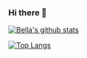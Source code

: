 ### Hi there 👋

[![Bella's github stats](https://github-readme-stats.vercel.app/api?username=bellaroyle&hide=stars&show_icons=true&theme=nightowl)](https://github.com/anuraghazra/github-readme-stats)

[![Top Langs](https://github-readme-stats.vercel.app/api/top-langs/?username=bellaroyle&layout=compact)](https://github.com/anuraghazra/github-readme-stats)


<!--
**bellaroyle/bellaroyle** is a ✨ _special_ ✨ repository because its `README.md` (this file) appears on your GitHub profile.

Here are some ideas to get you started:

- 🔭 I’m currently working on ...
- 🌱 I’m currently learning ...
- 👯 I’m looking to collaborate on ...
- 🤔 I’m looking for help with ...
- 💬 Ask me about ...
- 📫 How to reach me: ...
- 😄 Pronouns: ...
- ⚡ Fun fact: ...
-->
